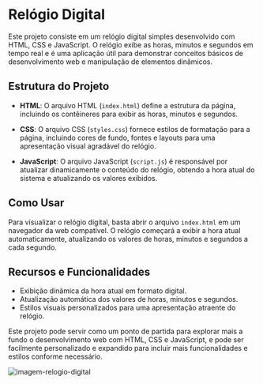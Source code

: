 # Relógio Digital

Este projeto consiste em um relógio digital simples desenvolvido com HTML, CSS e JavaScript. O relógio exibe as horas, minutos e segundos em tempo real e é uma aplicação útil para demonstrar conceitos básicos de desenvolvimento web e manipulação de elementos dinâmicos.

## Estrutura do Projeto

- **HTML**: O arquivo HTML (`index.html`) define a estrutura da página, incluindo os contêineres para exibir as horas, minutos e segundos.
  
- **CSS**: O arquivo CSS (`styles.css`) fornece estilos de formatação para a página, incluindo cores de fundo, fontes e layouts para uma apresentação visual agradável do relógio.

- **JavaScript**: O arquivo JavaScript (`script.js`) é responsável por atualizar dinamicamente o conteúdo do relógio, obtendo a hora atual do sistema e atualizando os valores exibidos.

## Como Usar

Para visualizar o relógio digital, basta abrir o arquivo `index.html` em um navegador da web compatível. O relógio começará a exibir a hora atual automaticamente, atualizando os valores de horas, minutos e segundos a cada segundo.

## Recursos e Funcionalidades

- Exibição dinâmica da hora atual em formato digital.
- Atualização automática dos valores de horas, minutos e segundos.
- Estilos visuais personalizados para uma apresentação atraente do relógio.

Este projeto pode servir como um ponto de partida para explorar mais a fundo o desenvolvimento web com HTML, CSS e JavaScript, e pode ser facilmente personalizado e expandido para incluir mais funcionalidades e estilos conforme necessário.

![imagem-relogio-digital](https://github.com/AdrianaLMR/Relogio-Dgital-Dinamico/assets/98758967/e08727d5-90a7-42d0-b278-fdc7bb190001)
